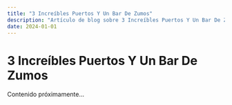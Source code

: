 ```yaml
---
title: "3 Increíbles Puertos Y Un Bar De Zumos"
description: "Artículo de blog sobre 3 Increíbles Puertos Y Un Bar De Zumos"
date: 2024-01-01
---
```


# 3 Increíbles Puertos Y Un Bar De Zumos

Contenido próximamente...
